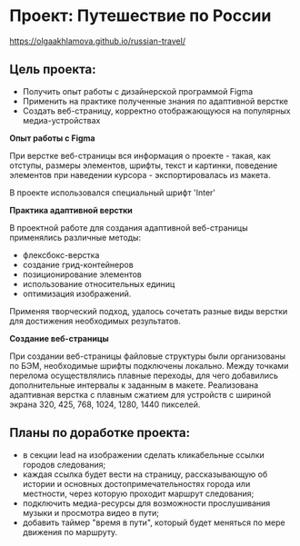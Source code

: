 # Проект: Путешествие по России

https://olgaakhlamova.github.io/russian-travel/

## Цель проекта:
* Получить опыт работы с дизайнерской программой Figma
* Применить на практике полученные знания по адаптивной верстке 
* Создать веб-страницу, корректно отображающуюся на популярных медиа-устройствах

**Опыт работы с Figma**

При верстке веб-страницы вся информация о проекте - такая, как отступы, размеры элементов, шрифты, текст и картинки, поведение элементов при наведении курсора - экспортировалась из макета.

В проекте использовался специальный шрифт 'Inter'

**Практика адаптивной верстки**

В проектной работе для создания адаптивной веб-страницы применялись различные методы:
- флексбокс-верстка
- создание грид-контейнеров
- позиционирование элементов
- использование относительных единиц
- оптимизация изображений.

Применяя творческий подход, удалось сочетать разные виды верстки для достижения необходимых результатов.

**Создание веб-страницы**

При создании веб-страницы файловые структуры были организованы по БЭМ, необходимые шрифты подключены локально.
Между точками перелома осуществлялись плавные переходы, для чего добавились дополнительные интервалы к заданным в макете. Реализована адаптивная верстка с плавным сжатием для устройств с шириной экрана 320, 425, 768, 1024, 1280, 1440 пикселей.

## Планы по доработке проекта:
- в секции lead на изображении сделать кликабельные ссылки городов следования;
- каждая ссылка будет вести на страницу, рассказывающую об истории и основных достопримечательностях города или местности, через которую проходит маршрут следования;
- подключить медиа-ресурсы для возможности прослушивания музыки и просмотра видео в пути;
- добавить таймер "время в пути", который будет меняться по мере движения по маршруту.

